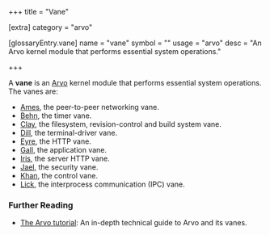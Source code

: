 +++
title = "Vane"

[extra]
category = "arvo"

[glossaryEntry.vane]
name = "vane"
symbol = ""
usage = "arvo"
desc = "An Arvo kernel module that performs essential system operations."

+++

A **vane** is an [Arvo](/glossary/arvo) kernel module that performs essential system operations. The vanes are:


- [Ames](/glossary/ames), the peer-to-peer networking vane.
- [Behn](/glossary/behn), the timer vane.
- [Clay](/glossary/clay), the filesystem, revision-control and build
  system vane.
- [Dill](/glossary/dill), the terminal-driver vane.
- [Eyre](/glossary/eyre), the HTTP vane.
- [Gall](/glossary/gall), the application vane.
- [Iris](/glossary/iris), the server HTTP vane.
- [Jael](/glossary/jael), the security vane.
- [Khan](/glossary/khan), the control vane.
- [Lick](/glossary/lick), the interprocess communication (IPC) vane.

### Further Reading

- [The Arvo tutorial](/system/kernel): An in-depth technical guide to Arvo and its vanes.
